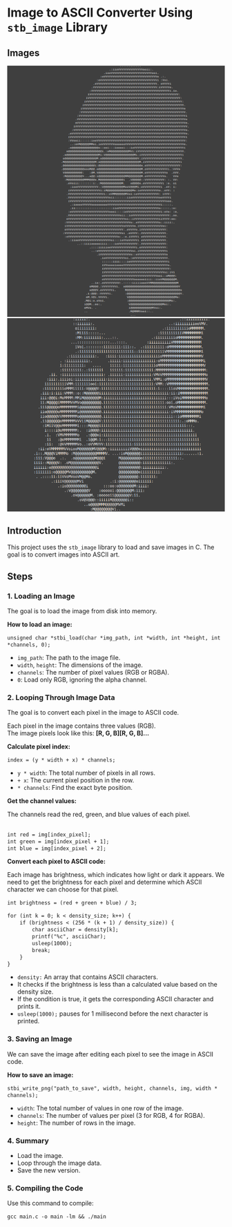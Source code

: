 
<h1>Image to ASCII Converter Using <code>stb_image</code> Library</h1>


<h2>Images</h2>
<img src="images/simpson_screen.png" alt="simpson">
<img src="images/tom_screen.png" alt="tom">

<h2>Introduction</h2>
<p>This project uses the <code>stb_image</code> library to load and save images in C. The goal is to convert images into ASCII art.</p>


<h2>Steps</h2>

<h3>1. Loading an Image</h3>
<p>The goal is to load the image from disk into memory.</p>
<p><strong>How to load an image:</strong></p>
<pre><code>unsigned char *stbi_load(char *img_path, int *width, int *height, int *channels, 0);</code></pre>
<ul>
    <li><code>img_path</code>: The path to the image file.</li>
    <li><code>width</code>, <code>height</code>: The dimensions of the image.</li>
    <li><code>channels</code>: The number of pixel values (RGB or RGBA).</li>
    <li><code>0</code>: Load only RGB, ignoring the alpha channel.</li>
</ul>

<h3>2. Looping Through Image Data</h3>
<p>The goal is to convert each pixel in the image to ASCII code.</p>
<p>Each pixel in the image contains three values (RGB). <br>
The image pixels look like this: <b>[R, G, B][R, G, B]...</b></p>

<p><strong>Calculate pixel index:</strong></p>
<pre><code>index = (y * width + x) * channels;</code></pre>
<ul>
    <li><code>y * width</code>: The total number of pixels in all rows.</li>
    <li><code>+ x</code>: The current pixel position in the row.</li>
    <li><code>* channels</code>: Find the exact byte position.</li>
</ul>
<p><strong>Get the channel values:</strong></p>
<p>The channels read the red, green, and blue values of each pixel.</p>
<pre><code>
int red = img[index_pixel]; 
int green = img[index_pixel + 1]; 
int blue = img[index_pixel + 2];
</code></pre>
			
<p><strong>Convert each pixel to ASCII code:</strong></p>
<p>Each image has brightness, which indicates how light or dark it appears. We need to get the brightness for each pixel and determine which ASCII character we can choose for that pixel.</p>
<pre><code>int brightness = (red + green + blue) / 3;</code></pre>

<pre><code>for (int k = 0; k < density_size; k++) {
    if (brightness < (256 * (k + 1) / density_size)) {
        char asciiChar = density[k];
        printf("%c", asciiChar); 
        usleep(1000);
        break;
    }
}</code></pre>

<ul>
    <li><code>density:</code> An array that contains ASCII characters.</li>
    <li>It checks if the brightness is less than a calculated value based on the density size.</li>
    <li>If the condition is true, it gets the corresponding ASCII character and prints it.</li>
    <li><code>usleep(1000);</code> pauses for 1 millisecond before the next character is printed.</li>
</ul>

<h3>3. Saving an Image</h3>
<p>We can save the image after editing each pixel to see the image in ASCII code.</p>
<p><strong>How to save an image:</strong></p>
<pre><code>stbi_write_png("path_to_save", width, height, channels, img, width * channels);</code></pre>
<ul>
    <li><code>width</code>: The total number of values in one row of the image.</li>
    <li><code>channels</code>: The number of values per pixel (3 for RGB, 4 for RGBA).</li>
    <li><code>height</code>: The number of rows in the image.</li>
</ul>

<h3>4. Summary</h3>
<ul>
    <li>Load the image.</li>
    <li>Loop through the image data.</li>
    <li>Save the new version.</li>
</ul>

<h3>5. Compiling the Code</h3>
<p>Use this command to compile:</p>
<pre><code>gcc main.c -o main -lm && ./main</code></pre>

